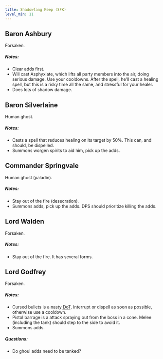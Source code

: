 ```yaml
---
title: Shadowfang Keep (SFK)
level_min: 11
---
```

## Baron Ashbury

Forsaken.

##### Notes:
* Clear adds first.
* Will cast Asphyxiate, which lifts all party members into the air, doing serious damage. Use your cooldowns. After the spell, he'll cast a healing spell, but this is a risky time all the same, and stressful for your healer.
* Does lots of shadow damage.

## Baron Silverlaine

Human ghost.

##### Notes:
* Casts a spell that reduces healing on its target by 50%. This can, and should, be dispelled.
* Summons worgen spirits to aid him, pick up the adds.

## Commander Springvale

Human ghost (paladin).

##### Notes:
* Stay out of the fire (desecration).
* Summons adds, pick up the adds. DPS should prioritize killing the adds.

## Lord Walden

Forsaken.

##### Notes:
* Stay out of the fire. It has several forms.

## Lord Godfrey

Forsaken.

##### Notes:
* Cursed bullets is a nasty <abbr title="Damage over Time">DoT</abbr>. Interrupt or dispell as soon as possible, otherwise use a cooldown.
* Pistol barrage is a attack spraying out from the boss in a cone. Melee (including the tank) should step to the side to avoid it.
* Summons adds.

##### Questions:
* Do ghoul adds need to be tanked?
